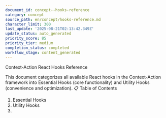 ```yaml
---
document_id: concept--hooks-reference
category: concept
source_path: en/concept/hooks-reference.md
character_limit: 300
last_update: '2025-08-21T02:13:42.349Z'
update_status: auto_generated
priority_score: 85
priority_tier: medium
completion_status: completed
workflow_stage: content_generated
---
```

Context-Action React Hooks Reference

This document categorizes all available React hooks in the Context-Action framework into Essential Hooks (core functionality) and Utility Hooks (convenience and optimization). 📋 Table of Contents

1. Essential Hooks
2. Utility Hooks
3.
